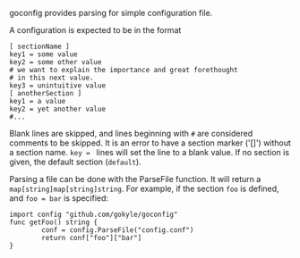 goconfig provides parsing for simple configuration file.

A configuration is expected to be in the format

```
[ sectionName ]
key1 = some value
key2 = some other value
# we want to explain the importance and great forethought
# in this next value.
key3 = unintuitive value
[ anotherSection ]
key1 = a value
key2 = yet another value
#...
```

Blank lines are skipped, and lines beginning with `#` are considered
comments to be skipped. It is an error to have a section marker ('[]')
without a section name. `key = ` lines will set the line to a blank
value. If no section is given, the default section (`default`).

Parsing a file can be done with the ParseFile function. It will return
a `map[string]map[string]string`. For example, if the section `foo` is
defined, and `foo = bar` is specified:

```
import config "github.com/gokyle/goconfig"
func getFoo() string {
        conf = config.ParseFile("config.conf")
        return conf["foo"]["bar"]
}
```

